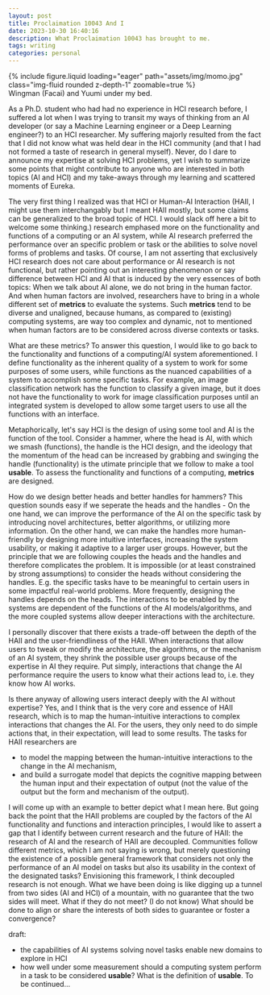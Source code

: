 ```yaml
---
layout: post
title: Proclaimation 10043 And I
date: 2023-10-30 16:40:16
description: What Proclaimation 10043 has brought to me.
tags: writing
categories: personal
---
```

<div class="row mt-3">
    <div class="col-sm mt-3 mt-md-0">
        {% include figure.liquid loading="eager" path="assets/img/momo.jpg" class="img-fluid rounded z-depth-1" zoomable=true %}
    </div>
</div>
<div class="caption">
    Wingman (Facai) and Yuumi under my bed.
</div>

As a Ph.D. student who had had no experience in HCI research before, I suffered a lot when I was trying to transit my ways of thinking from an AI developer (or say a Machine Learning engineer or a Deep Learning engineer?) to an HCI researcher. My suffering majorly resulted from the fact that I did not know what was held dear in the HCI community (and that I had not formed a taste of research in general myself). Never, do I dare to announce my expertise at solving HCI problems, yet I wish to summarize some points that might contribute to anyone who are interested in both topics (AI and HCI) and my take-aways through my learning and scattered moments of Eureka.

The very first thing I realized was that HCI or Human-AI Interaction (HAII, I might use them interchangably but I meant HAII mostly, but some claims can be generalized to the broad topic of HCI. I would slack off here a bit to welcome some thinking.) research emphased more on the functionality and functions of a computing or an AI system, while AI research preferred the performance over an specific problem or task or the abilities to solve novel forms of problems and tasks. Of course, I am not asserting that exclusively HCI research does not care about performance or AI research is not functional, but rather pointing out an interesting phenomenon or say difference between HCI and AI that is induced by the very essences of both topics: When we talk about AI alone, we do not bring in the human factor. And when human factors are involved, researchers have to bring in a whole different set of **metrics** to evaluate the systems. Such **metrics** tend to be diverse and unaligned, because humans, as compared to (existing) computing systems, are way too complex and dynamic, not to mentioned when human factors are to be considered across diverse contexts or tasks.

What are these metrics? To answer this question, I would like to go back to the functionality and functions of a computing/AI system aforementioned. I define functionality as the inherent quality of a system to work for some purposes of some users, while functions as the nuanced capabilities of a system to accomplish some specific tasks. For example, an image classification network has the function to classify a given image, but it does not have the functionality to work for image classification purposes until an integrated system is developed to allow some target users to use all the functions with an interface.

Metaphorically, let's say HCI is the design of using some tool and AI is the function of the tool. Consider a hammer, where the head is AI, with which we smash (functions), the handle is the HCI design, and the ideology that the momentum of the head can be increased by grabbing and swinging the handle (functionality) is the utimate principle that we follow to make a tool **usable**. To assess the functionality and functions of a computing, **metrics** are designed.

How do we design better heads and better handles for hammers? This question sounds easy if we seperate the heads and the handles - On the one hand, we can improve the performance of the AI on the specific task by introducing novel architectures, better algorithms, or utilizing more information. On the other hand, we can make the handles more human-friendly by designing more intuitive interfaces, increasing the system usability, or making it adaptive to a larger user groups. However, but the principle that we are following couples the heads and the handles and therefore complicates the problem. It is impossible (or at least constrained by strong assumptions) to consider the heads without considering the handles. E.g. the specific tasks have to be meaningful to certain users in some impactful real-world problems. More frequently, designing the handles depends on the heads. The interactions to be enabled by the systems are dependent of the functions of the AI models/algorithms, and the more coupled systems allow deeper interactions with the architecture.

I personally discover that there exists a trade-off between the depth of the HAII and the user-friendliness of the HAII. When interactions that allow users to tweak or modify the architecture, the algorithms, or the mechanism of an AI system, they shrink the possible user groups because of the expertise in AI they require. Put simply, interactions that change the AI performance require the users to know what their actions lead to, i.e. they know how AI works.

Is there anyway of allowing users interact deeply with the AI without expertise? Yes, and I think that is the very core and essence of HAII research, which is to map the human-intuitive interactions to complex interactions that changes the AI. For the users, they only need to do simple actions that, in their expectation, will lead to some results. The tasks for HAII researchers are
- to model the mapping between the human-intuitive interactions to the change in the AI mechanism,
- and build a surrogate model that depicts the cognitive mapping between the human input and their expectation of output (not the value of the output but the form and mechanism of the output).

I will come up with an example to better depict what I mean here. But going back the point that the HAII problems are coupled by the factors of the AI functionality and functions and interaction principles, I would like to assert a gap that I identify between current research and the future of HAII: the research of AI and the research of HAII are decoupled. Communities follow different metrics, which I am not saying is wrong, but merely questioning the existence of a possible general framework that considers not only the performance of an AI model on tasks but also its usability in the context of the designated tasks? Envisioning this framework, I think decoupled research is not enough. What we have been doing is like digging up a tunnel from two sides (AI and HCI) of a mountain, with no guarantee that the two sides will meet. What if they do not meet? (I do not know) What should be done to align or share the interests of both sides to guarantee or foster a convergence?


draft:
- the capabilities of AI systems solving novel tasks enable new domains to explore in HCI
- how well under some measurement should a computing system perform in a task to be considered **usable**? What is the definition of **usable**.
To be continued...